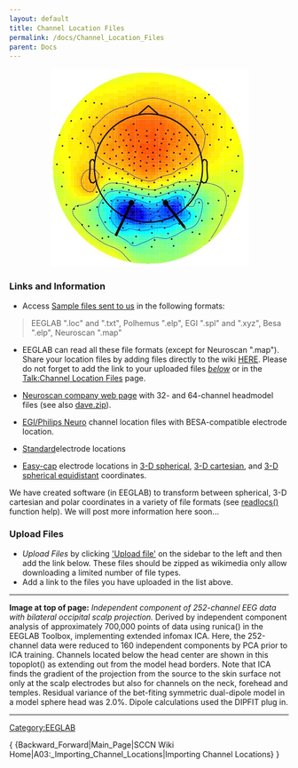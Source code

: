 ```yaml
---
layout: default
title: Channel Location Files
permalink: /docs/Channel_Location_Files
parent: Docs
---
```


<center>

![Image:channel location.jpg](../assets/images/channel_location.jpg)

</center>

### Links and Information

  - Access [Sample files sent to us](ftp://sccn.ucsd.edu/pub/locfiles/)
    in the following formats:

> EEGLAB ".loc" and ".txt",
> Polhemus ".elp",
> EGI ".spl" and ".xyz",
> Besa ".elp",
> Neuroscan ".map"

  - EEGLAB can read all these file formats (except for Neuroscan
    ".map"). Share your location files by adding files directly to the
    wiki [HERE](/Special:Upload "wikilink"). Please do not forget to add
    the link to your uploaded files
    [*below*](/#Uploaded_Files "wikilink") or in the [Talk:Channel
    Location Files](/Talk:Channel_Location_Files "wikilink") page.

<!-- end list -->

  - [Neuroscan company web page](http://www.neuro.com/) with 32- and
    64-channel headmodel files (see also
    [dave.zip](ftp://ftp.neuroscan.com/scan4/dave.zip)).

<!-- end list -->

  - [EGI/Philips Neuro](ftp://sccn.ucsd.edu/pub/philips_neuro) channel
    location files with BESA-compatible electrode location.

<!-- end list -->

  - [Standard](http://astronomy.swin.edu.au/%7Epbourke/dataformats/electrocap/Electrocap)electrode
    locations

<!-- end list -->

  - [Easy-cap](http://www.easycap.de/easycap/) electrode locations in
    [3-D spherical](http://www.easycap.de/easycap/english/mktp01s.htm),
    [3-D cartesian](http://www.easycap.de/easycap/english/mkxy01s.htm),
    and [3-D spherical
    equidistant](http://www.easycap.de/easycap/english/mktp10s.htm)
    coordinates.

We have created software (in EEGLAB) to transform between spherical, 3-D
cartesian and polar coordinates in a variety of file formats (see
[readlocs()](http://sccn.ucsd.edu/eeglab/allfunctions/readlocs.m)
function help). We will post more information here soon...

### Upload Files

  - *Upload Files* by clicking ['Upload
    file'](/Special:Upload "wikilink") on the sidebar to the left and
    then add the link below. These files should be zipped as wikimedia
    only allow downloading a limited number of file types.
  - Add a link to the files you have uploaded in the list above.

-----

**Image at top of page:** *Independent component of 252-channel EEG data
with bilateral occipital scalp projection.* Derived by independent
component analysis of approximately 700,000 points of data using
runica() in the EEGLAB Toolbox, implementing extended infomax ICA. Here,
the 252-channel data were reduced to 160 independent components by PCA
prior to ICA training. Channels located below the head center are shown
in this topoplot() as extending out from the model head borders. Note
that ICA finds the gradient of the projection from the source to the
skin surface not only at the scalp electrodes but also for channels on
the neck, forehead and temples. Residual variance of the bet-fiting
symmetric dual-dipole model in a model sphere head was 2.0%. Dipole
calculations used the DIPFIT plug in.

-----

[Category:EEGLAB](/Category:EEGLAB "wikilink")

{ {Backward_Forward|Main_Page|SCCN Wiki
Home|A03:_Importing_Channel_Locations|Importing Channel Locations} }